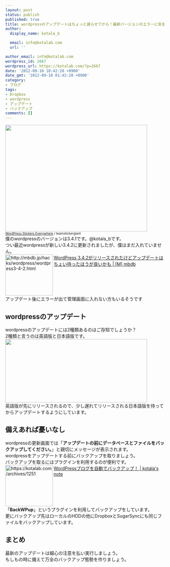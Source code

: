 ```yaml
---
layout: post
status: publish
published: true
title: wordpressのアップデートはちょっと遅らせてから！最新バージョンのエラーに気をつけよう！
author:
  display_name: kotala_b

  email: info@kotalab.com
  url: ''

author_email: info@kotalab.com
wordpress_id: 2667
wordpress_url: https://kotalab.com/?p=2667
date: '2012-09-10 10:42:20 +0900'
date_gmt: '2012-09-10 01:42:20 +0900'
category:
- ブログ
tags:
- Dropbox
- wordpress
- アップデート
- バックアップ
comments: []
---
```

<p><a href="https://kotalab.com/wp-content/uploads/link_120708.jpg" target="_blank"><img src="https://kotalab.com/wp-content/uploads/link_120708.jpg" alt="" title="link_120708" width="448" height="336" class="alignnone size-full wp-image-1330" /></a><br />
<span style="font-size:10px;"><a href="https://www.flickr.com/photos/stickergiant/3769771267/" target="_blank">WordPress Stickers Everywhere</a> / teamstickergiant</span><br />
僕のwordpressのバージョンは3.4.1です。@kotala_bです。<br />
つい最近wordpressが新しい3.4.2に更新されましたが、僕はまだ入れていません。<br />
<a href="http://mbdb.jp/hacks/wordpress/wordpress3-4-2.html" target="_blank"><img src="https://capture.heartrails.com/150x130?http://mbdb.jp/hacks/wordpress/wordpress3-4-2.html" alt="http://mbdb.jp/hacks/wordpress/wordpress3-4-2.html" width="150" height="130" align="left" /></a><a href="http://mbdb.jp/hacks/wordpress/wordpress3-4-2.html" target="_blank">WordPress 3.4.2がリリースされたけどアップデートはちょい待ったほうが良いかも | [M] mbdb</a><br style="clear:both;" />アップデート後にエラーが出て管理画面に入れない方もいるそうです<br />
</p>
<!--more-->
<h2>wordpressのアップデート</h2>
<p>wordpressのアップデートには2種類あるのはご存知でしょうか？<br />
2種類と言うのは英語版と日本語版です。<br />
<a href="https://kotalab.com/wp-content/uploads/wordpress_120910.jpg" target="_blank"><img src="https://kotalab.com/wp-content/uploads/wordpress_120910.jpg" alt="" title="wordpress_120910" width="448" height="200" class="alignnone size-full wp-image-2668" /></a><br />
英語版が先にリリースされるので、少し遅れてリリースされる日本語版を待ってからアップデートするようにしています。</p>
<h2>備えあれば憂いなし</h2>
<p>wordpressの更新画面では「<strong>アップデートの前にデータベースとファイルをバックアップしてください。</strong>」と親切にメッセージが表示されます。<br />
wordpressをアップデートする前にバックアップを取りましょう。<br />
バックアップを取るにはプラグインを利用するのが便利です。<br />
<a href="https://kotalab.com/wordpress-backwpup" target="_blank"><img src="https://capture.heartrails.com/150x130?https://kotalab.com/wordpress-backwpup" alt="https://kotalab.com/archives/1251" width="150" height="130" align="left" /></a><a href="https://kotalab.com/wordpress-backwpup" target="_blank">WordPressブログを自動でバックアップ！ | kotala's note</a><br style="clear:both;" />「<strong>BackWPup</strong>」というプラグインを利用してバックアップをしています。<br />
更にバックアップ先はローカルのHDDの他にDropboxとSugarSyncにも同じファイルをバックアップしています。</p>
<h2>まとめ</h2>
<p>最新のアップデートは細心の注意を払い実行しましょう。<br />
もしもの時に備えて万全のバックアップ態勢を作りましょう。</p>

